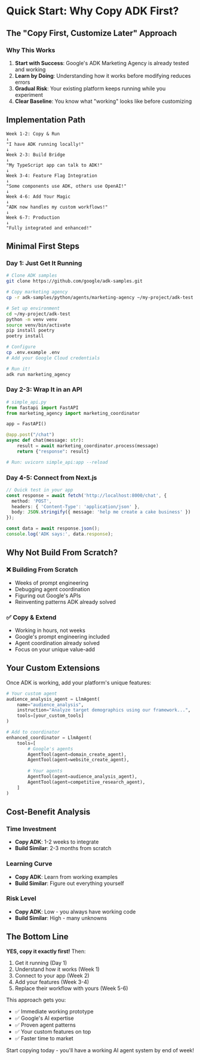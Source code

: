 # Quick Start: Why Copy ADK First?

## The "Copy First, Customize Later" Approach

### Why This Works

1. **Start with Success**: Google's ADK Marketing Agency is already tested and working
2. **Learn by Doing**: Understanding how it works before modifying reduces errors
3. **Gradual Risk**: Your existing platform keeps running while you experiment
4. **Clear Baseline**: You know what "working" looks like before customizing

## Implementation Path

```
Week 1-2: Copy & Run
↓
"I have ADK running locally!"
↓
Week 2-3: Build Bridge
↓
"My TypeScript app can talk to ADK!"
↓
Week 3-4: Feature Flag Integration
↓
"Some components use ADK, others use OpenAI!"
↓
Week 4-6: Add Your Magic
↓
"ADK now handles my custom workflows!"
↓
Week 6-7: Production
↓
"Fully integrated and enhanced!"
```

## Minimal First Steps

### Day 1: Just Get It Running
```bash
# Clone ADK samples
git clone https://github.com/google/adk-samples.git

# Copy marketing agency
cp -r adk-samples/python/agents/marketing-agency ~/my-project/adk-test

# Set up environment
cd ~/my-project/adk-test
python -m venv venv
source venv/bin/activate
pip install poetry
poetry install

# Configure
cp .env.example .env
# Add your Google Cloud credentials

# Run it!
adk run marketing_agency
```

### Day 2-3: Wrap It in an API
```python
# simple_api.py
from fastapi import FastAPI
from marketing_agency import marketing_coordinator

app = FastAPI()

@app.post("/chat")
async def chat(message: str):
    result = await marketing_coordinator.process(message)
    return {"response": result}

# Run: uvicorn simple_api:app --reload
```

### Day 4-5: Connect from Next.js
```typescript
// Quick test in your app
const response = await fetch('http://localhost:8000/chat', {
  method: 'POST',
  headers: { 'Content-Type': 'application/json' },
  body: JSON.stringify({ message: 'help me create a cake business' })
});

const data = await response.json();
console.log('ADK says:', data.response);
```

## Why Not Build From Scratch?

### ❌ Building From Scratch
- Weeks of prompt engineering
- Debugging agent coordination
- Figuring out Google's APIs
- Reinventing patterns ADK already solved

### ✅ Copy & Extend
- Working in hours, not weeks
- Google's prompt engineering included
- Agent coordination already solved
- Focus on your unique value-add

## Your Custom Extensions

Once ADK is working, add your platform's unique features:

```python
# Your custom agent
audience_analysis_agent = LlmAgent(
    name="audience_analysis",
    instruction="Analyze target demographics using our framework...",
    tools=[your_custom_tools]
)

# Add to coordinator
enhanced_coordinator = LlmAgent(
    tools=[
        # Google's agents
        AgentTool(agent=domain_create_agent),
        AgentTool(agent=website_create_agent),
        
        # Your agents
        AgentTool(agent=audience_analysis_agent),
        AgentTool(agent=competitive_research_agent),
    ]
)
```

## Cost-Benefit Analysis

### Time Investment
- **Copy ADK**: 1-2 weeks to integrate
- **Build Similar**: 2-3 months from scratch

### Learning Curve
- **Copy ADK**: Learn from working examples
- **Build Similar**: Figure out everything yourself

### Risk Level
- **Copy ADK**: Low - you always have working code
- **Build Similar**: High - many unknowns

## The Bottom Line

**YES, copy it exactly first!** Then:

1. Get it running (Day 1)
2. Understand how it works (Week 1)
3. Connect to your app (Week 2)
4. Add your features (Week 3-4)
5. Replace their workflow with yours (Week 5-6)

This approach gets you:
- ✅ Immediate working prototype
- ✅ Google's AI expertise
- ✅ Proven agent patterns
- ✅ Your custom features on top
- ✅ Faster time to market

Start copying today - you'll have a working AI agent system by end of week!
